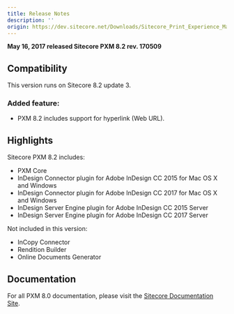```yaml
---
title: Release Notes
description: ''
origin: https://dev.sitecore.net/Downloads/Sitecore_Print_Experience_Manager/82/Sitecore_Print_Experience_Manager_82/Release_Notes
---
```


**May 16, 2017 released Sitecore PXM 8.2 rev. 170509**

## Compatibility

This version runs on Sitecore 8.2 update 3.

### Added feature:

-   PXM 8.2 includes support for hyperlink (Web URL).

## Highlights

Sitecore PXM 8.2 includes:

-   PXM Core
-   InDesign Connector plugin for Adobe InDesign CC 2015 for Mac OS X and Windows
-   InDesign Connector plugin for Adobe InDesign CC 2017 for Mac OS X and Windows
-   InDesign Server Engine plugin for Adobe InDesign CC 2015 Server
-   InDesign Server Engine plugin for Adobe InDesign CC 2017 Server

Not included in this version:

-   InCopy Connector
-   Rendition Builder
-   Online Documents Generator

## Documentation

For all PXM 8.0 documentation, please visit the [Sitecore Documentation Site](https://doc.sitecore.net/print_experience_manager).